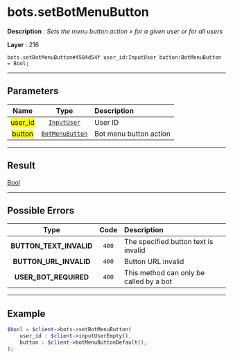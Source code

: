 # bots.setBotMenuButton

**Description** : *Sets the menu button action &raquo; for a given user or for all users*

**Layer** : 216

```tl
bots.setBotMenuButton#4504d54f user_id:InputUser button:BotMenuButton = Bool;
```

---

## Parameters

| Name | Type | Description |
| :---: | :---: | :--- |
| <mark>user_id</mark> | [`InputUser`](type/InputUser) | User ID |
| <mark>button</mark> | [`BotMenuButton`](type/BotMenuButton) | Bot menu button action |

---

## Result

[Bool](type/Bool)

---

## Possible Errors

| Type | Code | Description |
| :---: | :---: | :--- |
| **BUTTON_TEXT_INVALID** | `400` | The specified button text is invalid |
| **BUTTON_URL_INVALID** | `400` | Button URL invalid |
| **USER_BOT_REQUIRED** | `400` | This method can only be called by a bot |

---

## Example

```php
$bool = $client->bots->setBotMenuButton(
	user_id : $client->inputUserEmpty(),
	button : $client->botMenuButtonDefault(),
);
```